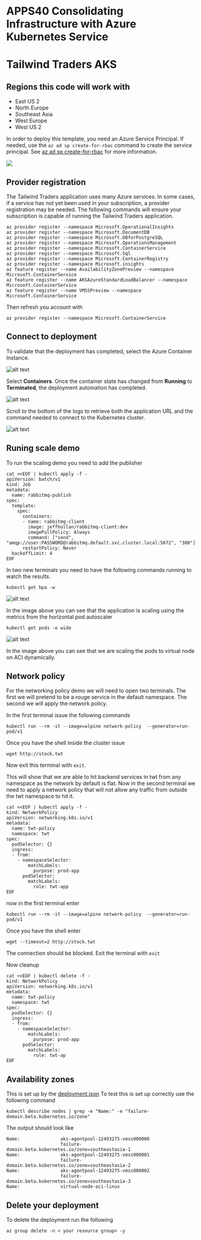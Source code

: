 # APPS40 Consolidating Infrastructure with Azure Kubernetes Service

# Tailwind Traders AKS

## Regions this code will work with  ​
* East US 2​
* North Europe​
* Southeast Asia​
* West Europe​
* West US 2

In order to deploy this template, you need an Azure Service Principal. If needed, use the `az ad sp create-for-rbac` command to create the service principal. See [az ad sp create-for-rbac](https://docs.microsoft.com/en-us/cli/azure/ad/sp?WT.mc_id=none-github-nepeters&view=azure-cli-latest#az-ad-sp-create-for-rbac) for more information.

<a href="https://portal.azure.com/#create/Microsoft.Template/uri/https%3A%2F%2Fraw.githubusercontent.com%2Fscotty-c%2Fignite-learning-paths%2Fmaster%2Fapps%2Fapps40%2Fazuredeploy.json" target="_blank">
    <img src="http://azuredeploy.net/deploybutton.png"/>
</a>

## Provider registration

The Tailwind Traders application uses many Azure services. In some cases, if a service has not yet been used in your subscription, a provider registration may be needed. The following commands will ensure your subscription is capable of running the Tailwind Traders application.

```
az provider register --namespace Microsoft.OperationalInsights
az provider register --namespace Microsoft.DocumentDB
az provider register --namespace Microsoft.DBforPostgreSQL
az provider register --namespace Microsoft.OperationsManagement
az provider register --namespace Microsoft.ContainerService
az provider register --namespace Microsoft.Sql
az provider register --namespace Microsoft.ContainerRegistry
az provider register --namespace Microsoft.insights
az feature register --name AvailabilityZonePreview --namespace Microsoft.ContainerService
az feature register --name AKSAzureStandardLoadBalancer --namespace Microsoft.ContainerService
az feature register --name VMSSPreview --namespace Microsoft.ContainerService
```
Then refresh you account with 

```
az provider register --namespace Microsoft.ContainerService
```

## Connect to deployment

To validate that the deployment has completed, select the Azure Container Instance.

![alt text](./images/aci.jpg)

Select **Containers**. Once the container state has changed from **Running** to **Terminated**, the deployment automation has completed. 

![alt text](./images/logs.jpg)

Scroll to the bottom of the logs to retrieve both the application URL and the command needed to connect to the Kubernetes cluster.

![alt text](./images/connection.jpg)


## Runing scale demo
To run the scaling demo you need to add the publisher 
```
cat <<EOF | kubectl apply -f -
apiVersion: batch/v1
kind: Job
metadata:
  name: rabbitmq-publish
spec:
  template:
    spec:
      containers:
      - name: rabbitmq-client
        image: jeffhollan/rabbitmq-client:dev
        imagePullPolicy: Always
        command: ["send",  "amqp://user:PASSWORD@rabbitmq.default.svc.cluster.local:5672", "300"]
      restartPolicy: Never
  backoffLimit: 4
EOF 
```
 In two new terminals you need to have the following commands running to watch the results.
 ```
 kubectl get hpa -w
 ```
 ![alt text](./images/hpa.png)

In the image above you can see that the application is scaling using the metrics from the horizontal pod autoscaler


```
kubectl get pods -o wide
```
 ![alt text](./images/pods.png)

In the image above you can see that we are scaling the pods to virtual node on ACI dynamically. 

## Network policy
For the networking policy demo we will need to open two terminals. The first we will pretend to be a rouge service in the default namespace.
The second we will apply the network policy. 

In the first terminal issue the following commands
```
kubectl run --rm -it --image=alpine network-policy  --generator=run-pod/v1
```
Once you have the shell inside the cluster issue 
```
wget http://stock.twt
```
Now exit this terminal with `exit`.

This will show that we are able to hit backend services in twt from any namespace as the network by default is flat.
Now in the second terminal we need to apply a network policy that will not allow any traffic from outside the twt namespace to hit it. 
```
cat <<EOF | kubectl apply -f -
kind: NetworkPolicy
apiVersion: networking.k8s.io/v1
metadata:
  name: twt-policy
  namespace: twt
spec:
  podSelector: {}
  ingress:
  - from:
    - namespaceSelector:
        matchLabels:
          purpose: prod-app
      podSelector:
        matchLabels:
          role: twt-app
EOF
```

now in the first terminal enter 
```
kubectl run --rm -it --image=alpine network-policy  --generator=run-pod/v1  
```
Once you have the shell enter
```
wget --timeout=2 http://stock.twt
```
The connection should be blocked. Exit the terminal with `exit `

Now cleanup 
```
cat <<EOF | kubectl delete -f -
kind: NetworkPolicy
apiVersion: networking.k8s.io/v1
metadata:
  name: twt-policy
  namespace: twt
spec:
  podSelector: {}
  ingress:
  - from:
    - namespaceSelector:
        matchLabels:
          purpose: prod-app
      podSelector:
        matchLabels:
          role: twt-ap
EOF
```

## Availability zones
This is set up by the [deployment.json](deployment.json)
To test this is set up correctly use the following command
```
kubectl describe nodes | grep -e "Name:" -e "failure-domain.beta.kubernetes.io/zone"
```
The output should look like 
```
Name:               aks-agentpool-12493275-vmss000000
                    failure-domain.beta.kubernetes.io/zone=southeastasia-1
Name:               aks-agentpool-12493275-vmss000001
                    failure-domain.beta.kubernetes.io/zone=southeastasia-2
Name:               aks-agentpool-12493275-vmss000002
                    failure-domain.beta.kubernetes.io/zone=southeastasia-3
Name:               virtual-node-aci-linux
```

## Delete your deployment
To delete the deployment run the following 
```
az group delete -n < your resource group> -y
```
